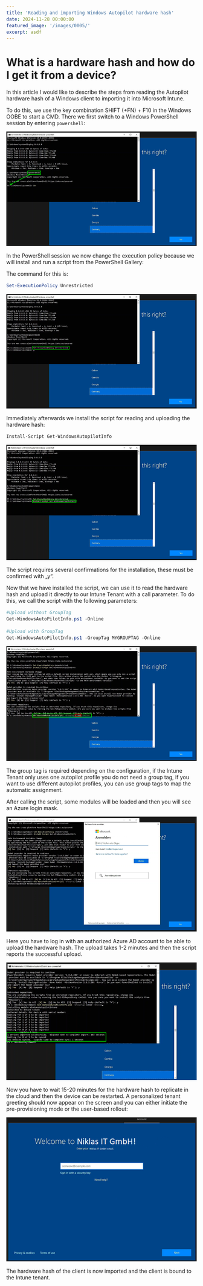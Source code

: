 ```yaml
---
title: 'Reading and importing Windows Autopilot hardware hash'
date: 2024-11-28 00:00:00
featured_image: '/images/0005/'
excerpt: asdf
---
```


# What is a hardware hash and how do I get it from a device?

In this article I would like to describe the steps from reading the Autopilot hardware hash of a Windows client to importing it into Microsoft Intune.

To do this, we use the key combination SHIFT (+FN) + F10 in the Windows OOBE to start a CMD. There we first switch to a Windows PowerShell session by entering `powershell`:

![](/images/0005/1.png)

In the PowerShell session we now change the execution policy because we will install and run a script from the PowerShell Gallery:

The command for this is:

```powershell
Set-ExecutionPolicy Unrestricted
```

![](/images/0005/2.png)

Immediately afterwards we install the script for reading and uploading the hardware hash:

```powershell
Install-Script Get-WindowsAutopilotInfo
```

![](/images/0005/3.png)

The script requires several confirmations for the installation, these must be confirmed with „y“.

Now that we have installed the script, we can use it to read the hardware hash and upload it directly to our Intune Tenant with a call parameter. To do this, we call the script with the following parameters:

```powershell
#Upload without GroupTag
Get-WindowsAutoPilotInfo.ps1 -Online

#Upload with GroupTag
Get-WindowsAutoPilotInfo.ps1 -GroupTag MYGROUPTAG -Online
```

![](/images/0005/4.png)

The group tag is required depending on the configuration, if the Intune Tenant only uses one autopilot profile you do not need a group tag, if you want to use different autopilot profiles, you can use group tags to map the automatic assignment.

After calling the script, some modules will be loaded and then you will see an Azure login mask.

![](/images/0005/5.png)

Here you have to log in with an authorized Azure AD account to be able to upload the hardware hash. The upload takes 1-2 minutes and then the script reports the successful upload.

![](/images/0005/6.png)

Now you have to wait 15-20 minutes for the hardware hash to replicate in the cloud and then the device can be restarted. A personalized tenant greeting should now appear on the screen and you can either initiate the pre-provisioning mode or the user-based rollout:

![](/images/0005/7.png)

The hardware hash of the client is now imported and the client is bound to the Intune tenant.
